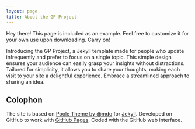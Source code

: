 ```yaml
---
layout: page
title: About the GP Project
---
```


<p class="message">
  Hey there! This page is included as an example. Feel free to customize it for your own use upon downloading. Carry on!
</p>

Introducing the GP Project, a Jekyll template made for people who update infrequently and prefer to focus on a single topic. This simple design ensures your audience can easily grasp your insights without distractions. Tailored for simplicity, it allows you to share your thoughts, making each visit to your site a delightful experience. Embrace a streamlined approach to sharing an idea.

## Colophon
The site is based on [Poole Theme by @mdo](https://github.com/poole) for [Jekyll](https://jekyllrb.com). Developed on GitHub to work with [GitHub Pages](https://pages.github.com). Coded with the GitHub web interface.
